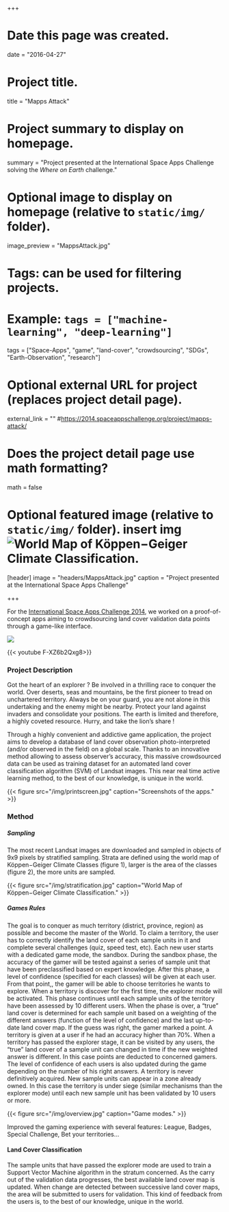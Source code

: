 +++
# Date this page was created.
date = "2016-04-27"

# Project title.
title = "Mapps Attack"

# Project summary to display on homepage.
summary = "Project presented at the International Space Apps Challenge solving the *Where on Earth* challenge."

# Optional image to display on homepage (relative to `static/img/` folder).
image_preview = "MappsAttack.jpg"

# Tags: can be used for filtering projects.
# Example: `tags = ["machine-learning", "deep-learning"]`
tags = ["Space-Apps", "game", "land-cover", "crowdsourcing", "SDGs", "Earth-Observation", "research"]

# Optional external URL for project (replaces project detail page).
external_link = "" #https://2014.spaceappschallenge.org/project/mapps-attack/

# Does the project detail page use math formatting?
math = false

# Optional featured image (relative to `static/img/` folder).   insert img ![World Map of Köppen−Geiger Climate Classification.](/img/stratification.jpg)

[header]
image = "headers/MappsAttack.jpg"
caption = "Project presented at the International Space Apps Challenge"

+++

For the [International Space Apps Challenge 2014](https://2014.spaceappschallenge.org/project/mapps-attack/), we worked on a proof-of-concept apps aiming to crowdsourcing land cover validation data points through a game-like interface.

![](/img/GalacticProblemSolver.jpg)

{{< youtube F-XZ6b2Qxg8>}}

### Project Description

Got the heart of an explorer ? Be involved in a thrilling race to conquer the world. Over deserts, seas and mountains, be the first pioneer to tread on unchartered territory. Always be on your guard, you are not alone in this undertaking and the enemy might be nearby. Protect your land against invaders and consolidate your positions. The earth is limited and therefore, a highly coveted resource. Hurry, and take the lion’s share !

Through a highly convenient and addictive game application, the project aims to develop a database of land cover observation photo-interpreted (and/or observed in the field) on a global scale. Thanks to an innovative method allowing to assess observer’s accuracy, this massive crowdsourced data can be used as training dataset for an automated land cover classification algorithm (SVM) of Landsat images. This near real time active learning method, to the best of our knowledge, is unique in the world.

{{< figure src="/img/printscreen.jpg" caption="Screenshots of the apps." >}}

### Method

##### Sampling

The most recent Landsat images are downloaded and sampled in objects of 9x9 pixels by stratified sampling. Strata are defined using the world map of Köppen−Geiger Climate Classes (figure 1), larger is the area of the classes (figure 2), the more units are sampled.

{{< figure src="/img/stratification.jpg" caption="World Map of Köppen−Geiger Climate Classification." >}}

##### Games Rules

The goal is to conquer as much territory (district, province, region) as possible and become the master of the World. To claim a territory, the user has to correctly identify the land cover of each sample units in it and complete several challenges (quiz, speed test, etc). Each new user starts with a dedicated game mode, the sandbox. During the sandbox phase, the accuracy of the gamer will be tested against a series of sample unit that have been preclassified based on expert knowledge. After this phase, a level of confidence (specified for each classes) will be given at each user. From that point,, the gamer will be able to choose territories he wants to explore. When a territory is discover for the first time, the explorer mode will be activated. This phase continues until each sample units of the territory have been assessed by 10 different users. When the phase is over, a “true” land cover is determined for each sample unit based on a weighting of the different answers (function of the level of confidence) and the last up-to-date land cover map. If the guess was right, the gamer marked a point. A territory is given at a user if he had an accuracy higher than 70%. When a territory has passed the explorer stage, it can be visited by any users, the “true” land cover of a sample unit can changed in time if the new weighted answer is different. In this case points are deducted to concerned gamers. The level of confidence of each users is also updated during the game depending on the number of his right answers. A territory is never definitively acquired. New sample units can appear in a zone already owned. In this case the territory is under siege (similar mechanisms than the explorer mode) until each new sample unit has been validated by 10 users or more.

{{< figure src="/img/overview.jpg" caption="Game modes." >}}

Improved the gaming experience with several features: League, Badges, Special Challenge, Bet your territories…

#### Land Cover Classification

The sample units that have passed the explorer mode are used to train a Support Vector Machine algorithm in the stratum concerned. As the carry out of the validation data progresses, the best available land cover map is updated. When change are detected between successive land cover maps, the area will be submitted to users for validation. This kind of feedback from the users is, to the best of our knowledge, unique in the world.


